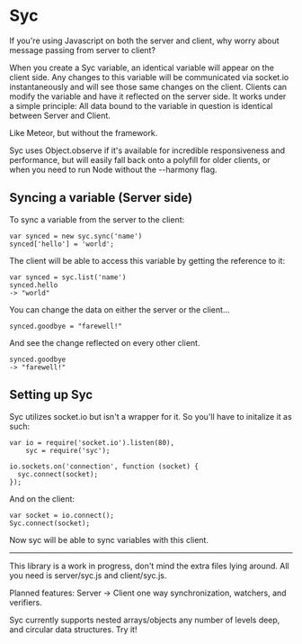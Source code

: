 Syc
===

If you're using Javascript on both the server and client, why worry about message passing from server to client?

When you create a Syc variable, an identical variable will appear on the client side. Any changes to this variable will be communicated via socket.io instantaneously and will see those same changes on the client. Clients can modify the variable and have it reflected on the server side. It works under a simple principle: All data bound to the variable in question is identical between Server and Client.

Like Meteor, but without the framework.

Syc uses Object.observe if it's available for incredible responsiveness and performance, but will easily fall back onto a polyfill for older clients, or when you need to run Node without the --harmony flag.

## Syncing a variable (Server side)

To sync a variable from the server to the client:

    var synced = new syc.sync('name')
    synced['hello'] = 'world';
    
The client will be able to access this variable by getting the reference to it:

    var synced = syc.list('name')
    synced.hello
    -> "world"
    
You can change the data on either the server or the client...
    
    synced.goodbye = "farewell!"

And see the change reflected on every other client.

    synced.goodbye
    -> "farewell!"

## Setting up Syc

Syc utilizes socket.io but isn't a wrapper for it. So you'll have to initalize it as such:

    var io = require('socket.io').listen(80),
        syc = require('syc');

    io.sockets.on('connection', function (socket) {
      syc.connect(socket);
    });

And on the client:

    var socket = io.connect();
    Syc.connect(socket);

Now syc will be able to sync variables with this client.


- - - 
This library is a work in progress, don't mind the extra files lying around. All you need is server/syc.js and client/syc.js.

Planned features: Server -> Client one way synchronization, watchers, and verifiers.

Syc currently supports nested arrays/objects any number of levels deep, and circular data structures. Try it!
